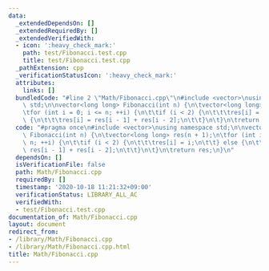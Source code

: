 ```yaml
---
data:
  _extendedDependsOn: []
  _extendedRequiredBy: []
  _extendedVerifiedWith:
  - icon: ':heavy_check_mark:'
    path: test/Fibonacci.test.cpp
    title: test/Fibonacci.test.cpp
  _pathExtension: cpp
  _verificationStatusIcon: ':heavy_check_mark:'
  attributes:
    links: []
  bundledCode: "#line 2 \"Math/Fibonacci.cpp\"\n#include <vector>\nusing namespace\
    \ std;\n\nvector<long long> Fibonacci(int n) {\n\tvector<long long> res(n + 1);\n\
    \tfor (int i = 0; i <= n; ++i) {\n\t\tif (i < 2) {\n\t\t\tres[i] = i;\n\t\t} else\
    \ {\n\t\t\tres[i] = res[i - 1] + res[i - 2];\n\t\t}\n\t}\n\treturn res;\n}\n"
  code: "#pragma once\n#include <vector>\nusing namespace std;\n\nvector<long long>\
    \ Fibonacci(int n) {\n\tvector<long long> res(n + 1);\n\tfor (int i = 0; i <=\
    \ n; ++i) {\n\t\tif (i < 2) {\n\t\t\tres[i] = i;\n\t\t} else {\n\t\t\tres[i] =\
    \ res[i - 1] + res[i - 2];\n\t\t}\n\t}\n\treturn res;\n}\n"
  dependsOn: []
  isVerificationFile: false
  path: Math/Fibonacci.cpp
  requiredBy: []
  timestamp: '2020-10-18 11:21:32+09:00'
  verificationStatus: LIBRARY_ALL_AC
  verifiedWith:
  - test/Fibonacci.test.cpp
documentation_of: Math/Fibonacci.cpp
layout: document
redirect_from:
- /library/Math/Fibonacci.cpp
- /library/Math/Fibonacci.cpp.html
title: Math/Fibonacci.cpp
---
```

